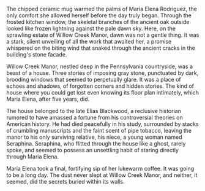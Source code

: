 The chipped ceramic mug warmed the palms of Maria Elena Rodriguez, the only comfort she allowed herself before the day truly began. Through the frosted kitchen window, the skeletal branches of the ancient oak outside looked like frozen lightning against the pale dawn sky. Here, on the sprawling estate of Willow Creek Manor, dawn was not a gentle thing. It was a stark, silent unveiling of all the work that awaited her, a promise whispered on the biting wind that snaked through the ancient cracks in the building's stone facade.

Willow Creek Manor, nestled deep in the Pennsylvania countryside, was a beast of a house. Three stories of imposing gray stone, punctuated by dark, brooding windows that seemed to perpetually glare. It was a place of echoes and shadows, of forgotten corners and hidden stories. The kind of house where you could get lost even knowing its floor plan intimately, which Maria Elena, after five years, did.

The house belonged to the late Elias Blackwood, a reclusive historian rumored to have amassed a fortune from his controversial theories on American history. He had died peacefully in his study, surrounded by stacks of crumbling manuscripts and the faint scent of pipe tobacco, leaving the manor to his only surviving relative, his niece, a young woman named Seraphina. Seraphina, who flitted through the house like a ghost, rarely spoke, and seemed to possess an unsettling habit of staring directly through Maria Elena.

Maria Elena took a final, fortifying sip of her lukewarm coffee. It was going to be a long day. The dust never slept at Willow Creek Manor, and neither, it seemed, did the secrets buried within its walls.
